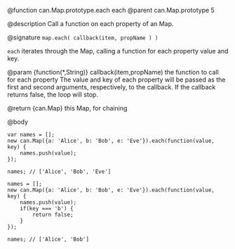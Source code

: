 @function can.Map.prototype.each each
@parent can.Map.prototype 5

@description Call a function on each property of an Map.

@signature `map.each( callback(item, propName ) )`

`each` iterates through the Map, calling a function
for each property value and key.

@param {function(*,String)} callback(item,propName) the function to call for each property
The value and key of each property will be passed as the first and second
arguments, respectively, to the callback. If the callback returns false,
the loop will stop.

@return {can.Map} this Map, for chaining

@body

    var names = [];
    new can.Map({a: 'Alice', b: 'Bob', e: 'Eve'}).each(function(value, key) {
        names.push(value);
    });

    names; // ['Alice', 'Bob', 'Eve']

    names = [];
    new can.Map({a: 'Alice', b: 'Bob', e: 'Eve'}).each(function(value, key) {
        names.push(value);
        if(key === 'b') {
            return false;
        }
    });

    names; // ['Alice', 'Bob']
    